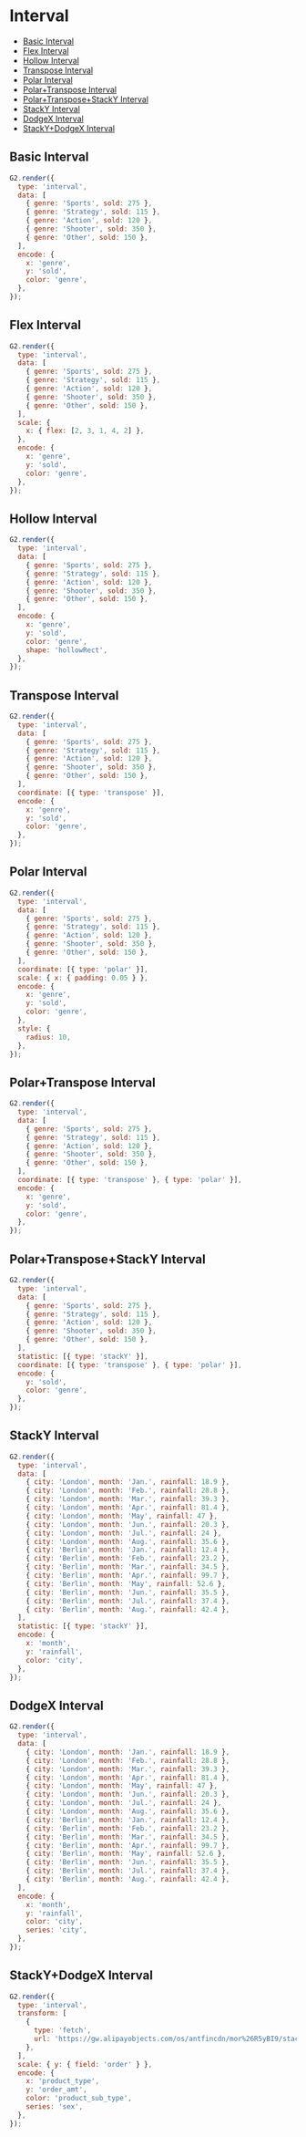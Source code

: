 # Interval

- <a href="#basic-interval">Basic Interval</a>
- <a href="#flex-interval">Flex Interval</a>
- <a href="#hollow-interval">Hollow Interval</a>
- <a href="#transpose-interval">Transpose Interval</a>
- <a href="#polar-interval">Polar Interval</a>
- <a href="#polar+transpose-interval">Polar+Transpose Interval</a>
- <a href="#polar+transpose+stacky-interval">Polar+Transpose+StackY Interval</a>
- <a href="#stacky-interval">StackY Interval</a>
- <a href="#dodgex-interval">DodgeX Interval</a>
- <a href="#stacky+dodgex-interval">StackY+DodgeX Interval</a>

## Basic Interval

```js | dom
G2.render({
  type: 'interval',
  data: [
    { genre: 'Sports', sold: 275 },
    { genre: 'Strategy', sold: 115 },
    { genre: 'Action', sold: 120 },
    { genre: 'Shooter', sold: 350 },
    { genre: 'Other', sold: 150 },
  ],
  encode: {
    x: 'genre',
    y: 'sold',
    color: 'genre',
  },
});
```

## Flex Interval

```js | dom
G2.render({
  type: 'interval',
  data: [
    { genre: 'Sports', sold: 275 },
    { genre: 'Strategy', sold: 115 },
    { genre: 'Action', sold: 120 },
    { genre: 'Shooter', sold: 350 },
    { genre: 'Other', sold: 150 },
  ],
  scale: {
    x: { flex: [2, 3, 1, 4, 2] },
  },
  encode: {
    x: 'genre',
    y: 'sold',
    color: 'genre',
  },
});
```

## Hollow Interval

```js | dom
G2.render({
  type: 'interval',
  data: [
    { genre: 'Sports', sold: 275 },
    { genre: 'Strategy', sold: 115 },
    { genre: 'Action', sold: 120 },
    { genre: 'Shooter', sold: 350 },
    { genre: 'Other', sold: 150 },
  ],
  encode: {
    x: 'genre',
    y: 'sold',
    color: 'genre',
    shape: 'hollowRect',
  },
});
```

## Transpose Interval

```js | dom
G2.render({
  type: 'interval',
  data: [
    { genre: 'Sports', sold: 275 },
    { genre: 'Strategy', sold: 115 },
    { genre: 'Action', sold: 120 },
    { genre: 'Shooter', sold: 350 },
    { genre: 'Other', sold: 150 },
  ],
  coordinate: [{ type: 'transpose' }],
  encode: {
    x: 'genre',
    y: 'sold',
    color: 'genre',
  },
});
```

## Polar Interval

```js | dom
G2.render({
  type: 'interval',
  data: [
    { genre: 'Sports', sold: 275 },
    { genre: 'Strategy', sold: 115 },
    { genre: 'Action', sold: 120 },
    { genre: 'Shooter', sold: 350 },
    { genre: 'Other', sold: 150 },
  ],
  coordinate: [{ type: 'polar' }],
  scale: { x: { padding: 0.05 } },
  encode: {
    x: 'genre',
    y: 'sold',
    color: 'genre',
  },
  style: {
    radius: 10,
  },
});
```

## Polar+Transpose Interval

```js | dom
G2.render({
  type: 'interval',
  data: [
    { genre: 'Sports', sold: 275 },
    { genre: 'Strategy', sold: 115 },
    { genre: 'Action', sold: 120 },
    { genre: 'Shooter', sold: 350 },
    { genre: 'Other', sold: 150 },
  ],
  coordinate: [{ type: 'transpose' }, { type: 'polar' }],
  encode: {
    x: 'genre',
    y: 'sold',
    color: 'genre',
  },
});
```

## Polar+Transpose+StackY Interval

```js | dom
G2.render({
  type: 'interval',
  data: [
    { genre: 'Sports', sold: 275 },
    { genre: 'Strategy', sold: 115 },
    { genre: 'Action', sold: 120 },
    { genre: 'Shooter', sold: 350 },
    { genre: 'Other', sold: 150 },
  ],
  statistic: [{ type: 'stackY' }],
  coordinate: [{ type: 'transpose' }, { type: 'polar' }],
  encode: {
    y: 'sold',
    color: 'genre',
  },
});
```

## StackY Interval

```js | dom
G2.render({
  type: 'interval',
  data: [
    { city: 'London', month: 'Jan.', rainfall: 18.9 },
    { city: 'London', month: 'Feb.', rainfall: 28.8 },
    { city: 'London', month: 'Mar.', rainfall: 39.3 },
    { city: 'London', month: 'Apr.', rainfall: 81.4 },
    { city: 'London', month: 'May', rainfall: 47 },
    { city: 'London', month: 'Jun.', rainfall: 20.3 },
    { city: 'London', month: 'Jul.', rainfall: 24 },
    { city: 'London', month: 'Aug.', rainfall: 35.6 },
    { city: 'Berlin', month: 'Jan.', rainfall: 12.4 },
    { city: 'Berlin', month: 'Feb.', rainfall: 23.2 },
    { city: 'Berlin', month: 'Mar.', rainfall: 34.5 },
    { city: 'Berlin', month: 'Apr.', rainfall: 99.7 },
    { city: 'Berlin', month: 'May', rainfall: 52.6 },
    { city: 'Berlin', month: 'Jun.', rainfall: 35.5 },
    { city: 'Berlin', month: 'Jul.', rainfall: 37.4 },
    { city: 'Berlin', month: 'Aug.', rainfall: 42.4 },
  ],
  statistic: [{ type: 'stackY' }],
  encode: {
    x: 'month',
    y: 'rainfall',
    color: 'city',
  },
});
```

## DodgeX Interval

```js | dom
G2.render({
  type: 'interval',
  data: [
    { city: 'London', month: 'Jan.', rainfall: 18.9 },
    { city: 'London', month: 'Feb.', rainfall: 28.8 },
    { city: 'London', month: 'Mar.', rainfall: 39.3 },
    { city: 'London', month: 'Apr.', rainfall: 81.4 },
    { city: 'London', month: 'May', rainfall: 47 },
    { city: 'London', month: 'Jun.', rainfall: 20.3 },
    { city: 'London', month: 'Jul.', rainfall: 24 },
    { city: 'London', month: 'Aug.', rainfall: 35.6 },
    { city: 'Berlin', month: 'Jan.', rainfall: 12.4 },
    { city: 'Berlin', month: 'Feb.', rainfall: 23.2 },
    { city: 'Berlin', month: 'Mar.', rainfall: 34.5 },
    { city: 'Berlin', month: 'Apr.', rainfall: 99.7 },
    { city: 'Berlin', month: 'May', rainfall: 52.6 },
    { city: 'Berlin', month: 'Jun.', rainfall: 35.5 },
    { city: 'Berlin', month: 'Jul.', rainfall: 37.4 },
    { city: 'Berlin', month: 'Aug.', rainfall: 42.4 },
  ],
  encode: {
    x: 'month',
    y: 'rainfall',
    color: 'city',
    series: 'city',
  },
});
```

## StackY+DodgeX Interval

```js | dom
G2.render({
  type: 'interval',
  transform: [
    {
      type: 'fetch',
      url: 'https://gw.alipayobjects.com/os/antfincdn/mor%26R5yBI9/stack-group-column.json',
    },
  ],
  scale: { y: { field: 'order' } },
  encode: {
    x: 'product_type',
    y: 'order_amt',
    color: 'product_sub_type',
    series: 'sex',
  },
});
```
